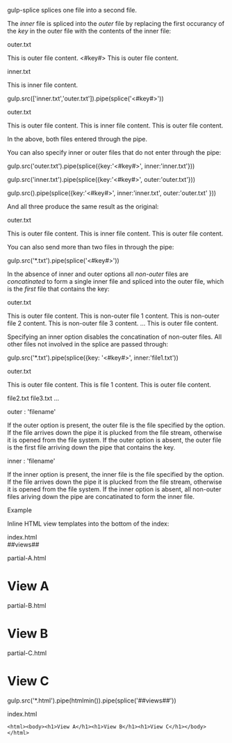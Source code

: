 gulp-splice splices one file into a second file.

The *inner* file is spliced into the *outer* file by replacing the first occurancy of the *key* in the outer file
with the contents of the inner file:

outer.txt

  This is outer file content.
  <#key#>
  This is outer file content.

inner.txt

  This is inner file content.

gulp.src(['inner.txt','outer.txt']).pipe(splice('<#key#>'))

outer.txt

  This is outer file content.
  This is inner file content.
  This is outer file content.


In the above, both files entered through the pipe.

You can also specify inner or outer files that do not enter through the pipe:

  gulp.src('outer.txt').pipe(splice({key:'<#key#>', inner:'inner.txt'}))

  gulp.src('inner.txt').pipe(splice({key:'<#key#>', outer:'outer.txt'}))

  gulp.src().pipe(splice({key:'<#key#>', inner:'inner.txt', outer:'outer.txt' }))

And all three produce the same result as the original:

outer.txt

  This is outer file content.
  This is inner file content.
  This is outer file content.




You can also send more than two files in through the pipe:

  gulp.src('*.txt').pipe(splice('<#key#>'))

In the absence of inner and outer options all *non-outer* files are _concatinated_ to form 
a single inner file and spliced into the outer file, which is the *first* file that contains
the key:

outer.txt

  This is outer file content.
  This is non-outer file 1 content.
  This is non-outer file 2 content.
  This is non-outer file 3 content.
  ...
  This is outer file content.

Specifying an inner option disables the concatination of non-outer files.  All other files
not involved in the splice are passed through:

  gulp.src('*.txt').pipe(splice({key: '<#key#>', inner:'file1.txt'))

outer.txt

  This is outer file content.
  This is file 1 content.
  This is outer file content.

file2.txt
file3.txt
...


outer : 'filename'

If the outer option is present, the outer file is the file specified by the option.  If the file
arrives down the pipe it is plucked from the file stream, otherwise it is opened from the file
system.  If the outer option is absent, the outer file is the first file arriving down the pipe
that contains the key.

inner : 'filename'

If the inner option is present, the inner file is the file specified by the option.  If the file
arrives down the pipe it is plucked from the file stream, otherwise it is opened from the file
system.  If the inner option is absent, all non-outer files ariving down the pipe are concatinated
to form the inner file.



Example

Inline HTML view templates into the bottom of the index:

index.html     
	<html>
	<body>
	##views##
	</body>
	</html>

partial-A.html
	<h1>View A</h1>

partial-B.html
	<h1>View B</h1>

partial-C.html
	<h1>View C</h1>

gulp.src('*.html').pipe(htmlmin()).pipe(splice('##views##'))


index.html

	<html><body><h1>View A</h1><h1>View B</h1><h1>View C</h1></body></html>






